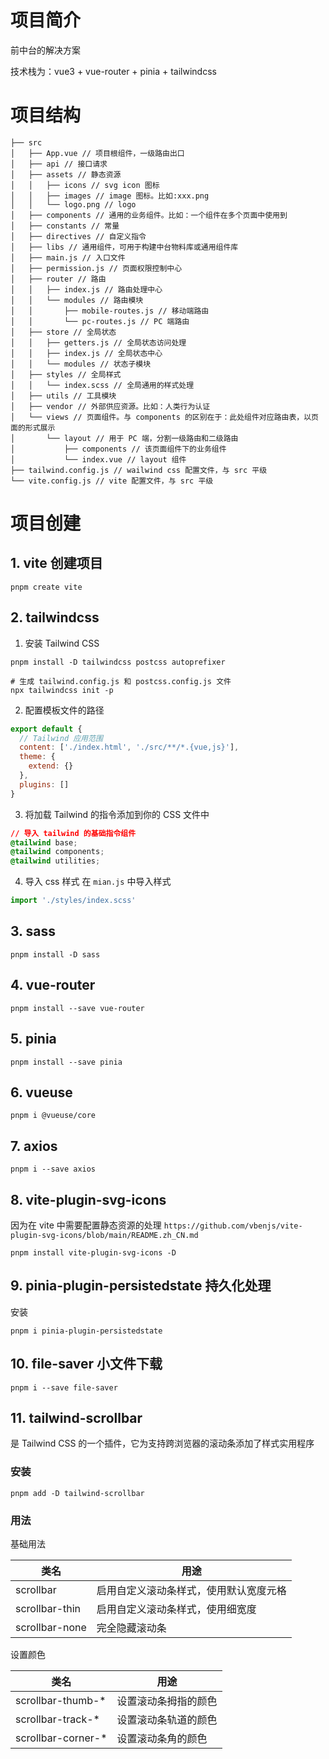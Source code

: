# 项目简介

前中台的解决方案

技术栈为：vue3 + vue-router + pinia + tailwindcss

# 项目结构

```shell
├── src
│   ├── App.vue // 项目根组件，一级路由出口
│   ├── api // 接口请求
│   ├── assets // 静态资源
│   │   ├── icons // svg icon 图标
│   │   ├── images // image 图标。比如:xxx.png
│   │   └── logo.png // logo
│   ├── components // 通用的业务组件。比如：一个组件在多个页面中使用到
│   ├── constants // 常量
│   ├── directives // 自定义指令
│   ├── libs // 通用组件，可用于构建中台物料库或通用组件库
│   ├── main.js // 入口文件
│   ├── permission.js // 页面权限控制中心
│   ├── router // 路由
│   │   ├── index.js // 路由处理中心
│   │   └── modules // 路由模块
│   │       ├── mobile-routes.js // 移动端路由
│   │       └── pc-routes.js // PC 端路由
│   ├── store // 全局状态
│   │   ├── getters.js // 全局状态访问处理
│   │   ├── index.js // 全局状态中心
│   │   └── modules // 状态子模块
│   ├── styles // 全局样式
│   │   └── index.scss // 全局通用的样式处理
│   ├── utils // 工具模块
│   ├── vendor // 外部供应资源。比如：人类行为认证
│   └── views // 页面组件。与 components 的区别在于：此处组件对应路由表，以页面的形式展示
│       └── layout // 用于 PC 端，分割一级路由和二级路由
│           ├── components // 该页面组件下的业务组件
│           └── index.vue // layout 组件
├── tailwind.config.js // wailwind css 配置文件，与 src 平级
└── vite.config.js // vite 配置文件，与 src 平级
```

# 项目创建

## 1. vite 创建项目

```shell
pnpm create vite
```

## 2. tailwindcss

1. 安装 Tailwind CSS

```shell
pnpm install -D tailwindcss postcss autoprefixer

# 生成 tailwind.config.js 和 postcss.config.js 文件
npx tailwindcss init -p
```

2. 配置模板文件的路径

```js
export default {
  // Tailwind 应用范围
  content: ['./index.html', './src/**/*.{vue,js}'],
  theme: {
    extend: {}
  },
  plugins: []
}
```

3. 将加载 Tailwind 的指令添加到你的 CSS 文件中

```css
// 导入 tailwind 的基础指令组件
@tailwind base;
@tailwind components;
@tailwind utilities;
```

4. 导入 css 样式
   在 `mian.js` 中导入样式

```js
import './styles/index.scss'
```

## 3. sass

```shell
pnpm install -D sass
```

## 4. vue-router

```shell
pnpm install --save vue-router
```

## 5. pinia

```shell
pnpm install --save pinia
```

## 6. vueuse

```shell
pnpm i @vueuse/core
```

## 7. axios

```shell
pnpm i --save axios
```

## 8. vite-plugin-svg-icons

因为在 vite 中需要配置静态资源的处理
`https://github.com/vbenjs/vite-plugin-svg-icons/blob/main/README.zh_CN.md`

```shell
pnpm install vite-plugin-svg-icons -D
```

## 9. pinia-plugin-persistedstate 持久化处理

安装

```shell
pnpm i pinia-plugin-persistedstate
```

## 10. file-saver 小文件下载

```shell
pnpm i --save file-saver
```

## 11. tailwind-scrollbar

是 Tailwind CSS 的一个插件，它为支持跨浏览器的滚动条添加了样式实用程序

### 安装

```shell
pnpm add -D tailwind-scrollbar
```

### 用法

基础用法

| 类名           | 用途                                   |
| -------------- | -------------------------------------- |
| scrollbar      | 启用自定义滚动条样式，使用默认宽度元格 |
| scrollbar-thin | 启用自定义滚动条样式，使用细宽度       |
| scrollbar-none | 完全隐藏滚动条                         |

设置颜色

| 类名                | 用途                 |
| ------------------- | -------------------- |
| scrollbar-thumb-\*  | 设置滚动条拇指的颜色 |
| scrollbar-track-\*  | 设置滚动条轨道的颜色 |
| scrollbar-corner-\* | 设置滚动条角的颜色   |
